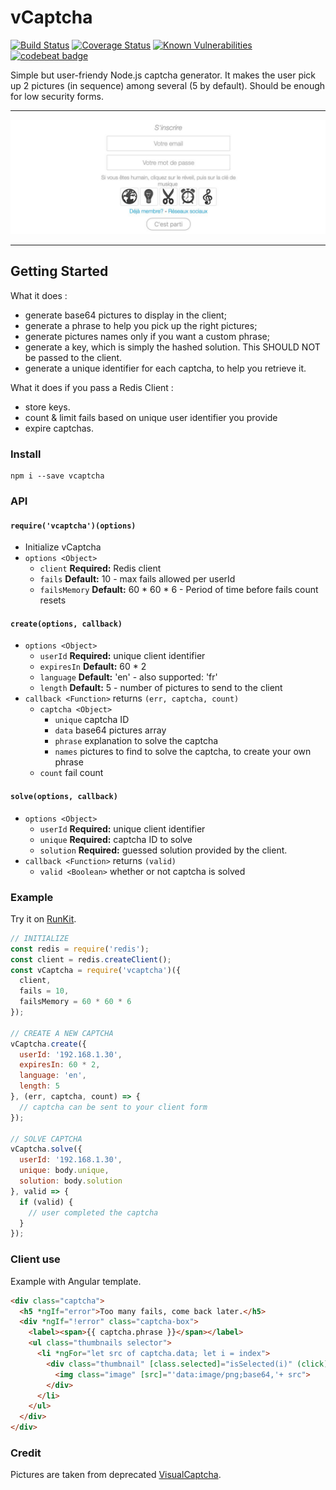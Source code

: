 # vCaptcha

[![Build Status](https://travis-ci.org/atmys/vcaptcha.svg?branch=master)](https://travis-ci.org/atmys/vcaptcha)
[![Coverage Status](https://coveralls.io/repos/github/atmys/vcaptcha/badge.svg?branch=master)](https://coveralls.io/github/atmys/vcaptcha?branch=master)
[![Known Vulnerabilities](https://snyk.io/test/github/atmys/vcaptcha/badge.svg?targetFile=package.json)](https://snyk.io/test/github/atmys/vcaptcha?targetFile=package.json)
[![codebeat badge](https://codebeat.co/badges/3713e4c8-40cc-4a25-a5ac-aac25f6b39a9)](https://codebeat.co/projects/github-com-atmys-vcaptcha-master)


Simple but user-friendy Node.js captcha generator. It makes the user pick up 2 pictures (in sequence) among several (5 by default). Should be enough for low security forms.

------------------

![vCAPTCHA preview](https://github.com/atmys/vcaptcha/raw/master/preview.jpg)

------------------


## Getting Started

What it does :
- generate base64 pictures to display in the client;
- generate a phrase to help you pick up the right pictures;
- generate pictures names only if you want a custom phrase;
- generate a key, which is simply the hashed solution. This SHOULD NOT be passed to the client.
- generate a unique identifier for each captcha, to help you retrieve it.

What it does if you pass a Redis Client :
- store keys.
- count & limit fails based on unique user identifier you provide
- expire captchas.

### Install

```
npm i --save vcaptcha
```

### API
#### `require('vcaptcha')(options)`
- Initialize vCaptcha
- `options <Object>` 
  - `client` **Required:** Redis client
  - `fails` **Default:** 10 - max fails allowed per userId
  - `failsMemory` **Default:** 60 * 60 * 6 - Period of time before fails count resets
#### `create(options, callback)`
- `options <Object>` 
  - `userId` **Required:** unique client identifier
  - `expiresIn` **Default:** 60 * 2
  - `language` **Default:** 'en' - also supported: 'fr'
  - `length` **Default:** 5 - number of pictures to send to the client
- `callback <Function>` returns `(err, captcha, count)`
  - `captcha <Object>`
    - `unique` captcha ID
    - `data` base64 pictures array
    - `phrase` explanation to solve the captcha
    - `names` pictures to find to solve the captcha, to create your own phrase
  - `count` fail count
#### `solve(options, callback)`
- `options <Object>` 
  - `userId` **Required:** unique client identifier
  - `unique` **Required:** captcha ID to solve
  - `solution` **Required:** guessed solution provided by the client.
- `callback <Function>` returns `(valid)`
  - `valid <Boolean>` whether or not captcha is solved

### Example

Try it on [RunKit](https://runkit.com/atmys/vcaptcha).

```js
// INITIALIZE
const redis = require('redis');
const client = redis.createClient();
const vCaptcha = require('vcaptcha')({
  client,
  fails = 10,
  failsMemory = 60 * 60 * 6
});

// CREATE A NEW CAPTCHA
vCaptcha.create({
  userId: '192.168.1.30',
  expiresIn: 60 * 2,
  language: 'en',
  length: 5
}, (err, captcha, count) => {
  // captcha can be sent to your client form
});

// SOLVE CAPTCHA
vCaptcha.solve({
  userId: '192.168.1.30',
  unique: body.unique,
  solution: body.solution
}, valid => {
  if (valid) {
    // user completed the captcha
  }
});
```

### Client use

Example with Angular template.

```html
<div class="captcha">
  <h5 *ngIf="error">Too many fails, come back later.</h5>
  <div *ngIf="!error" class="captcha-box">
    <label><span>{{ captcha.phrase }}</span></label>
    <ul class="thumbnails selector">
      <li *ngFor="let src of captcha.data; let i = index">
        <div class="thumbnail" [class.selected]="isSelected(i)" (click)="toggleSelect(i)">
          <img class="image" [src]="'data:image/png;base64,'+ src">
        </div>
      </li>
    </ul>
  </div>
</div>
```

### Credit

Pictures are taken from deprecated [VisualCaptcha](https://github.com/desirepath41/visualCaptcha).